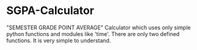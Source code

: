 # SGPA-Calculator
"SEMESTER GRADE POINT AVERAGE" Calculator which uses only simple python functions and modules like 'time'.
There are only two defined functions.
It is very simple to understand.

